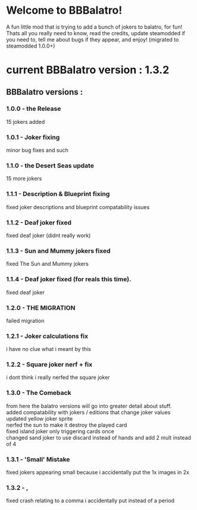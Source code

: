 # Welcome to BBBalatro!
A fun little mod that is trying to add a bunch of jokers to balatro, for fun! Thats all you really need to know, read the credits, update steamodded if you need to, tell me about bugs if they appear, and enjoy!
(migrated to steamodded 1.0.0+)

# current BBBalatro version : 1.3.2

## BBBalatro versions :
### 1.0.0 - the Release
15 jokers added
### 1.0.1 - Joker fixing
minor bug fixes and such
### 1.1.0 - the Desert Seas update
15 more jokers
### 1.1.1 - Description & Blueprint fixing
fixed joker descriptions and blueprint compatability issues
### 1.1.2 - Deaf joker fixed
fixed deaf joker (didnt really work)
### 1.1.3 - Sun and Mummy jokers fixed
fixed The Sun and Mummy jokers
### 1.1.4 - Deaf joker fixed (for reals this time).
fixed deaf joker
### 1.2.0 - THE MIGRATION
failed migration
### 1.2.1 - Joker calculations fix
i have no clue what i meant by this
### 1.2.2 - Square joker nerf + fix
i dont think i really nerfed the square joker
### 1.3.0 - The Comeback
from here the balatro versions will go into greater detail about stuff. <br>
added compatability with jokers / editions that change joker values <br>
updated yellow joker sprite <br>
nerfed the sun to make it destroy the played card <br>
fixed island joker only triggering cards once <br>
changed sand joker to use discard instead of hands and add 2 mult instead of 4
### 1.3.1 - 'Small' Mistake
fixed jokers appearing small because i accidentally put the 1x images in 2x
### 1.3.2 - ,
fixed crash relating to a comma i accidentally put instead of a period
